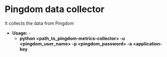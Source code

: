# Pingdom data collector

It collects the data from Pingdom

- **Usage:** -
  - **python <path_to_pingdom-metrics-collector> -u <pingdom_user_name> -p <pingdom_password> -a <application-key**

